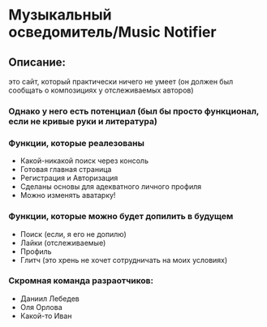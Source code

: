 # **Музыкальный осведомитель/Music Notifier**

## Описание:
   это сайт, который практически ничего не умеет (он должен был сообщать о композициях у отслеживаемых авторов)
   
### Однако у него есть потенциал (был бы просто функционал, если не кривые руки и литература)

### Функции, которые реалезованы
  + Какой-никакой поиск через консоль
  + Готовая главная страница
  + Регистрация и Авторизация
  + Сделаны основы для адекватного личного профиля
  + Можно изменять аватарку!

### Функции, которые можно будет допилить в будущем
  + Поиск (если, я его не допилю)
  + Лайки (отслеживаемые)
  + Профиль
  + Глитч (это хрень не хочет сотрудничать на моих условиях)

### Скромная команда разраотчиков:
  + Даниил Лебедев
  + Оля Орлова
  + Какой-то Иван
